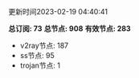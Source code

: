 更新时间2023-02-19 04:40:41

**总订阅: 73**
**总节点: 908**
**有效节点: 283**
- v2ray节点: 187
- ss节点: 95
- trojan节点: 1
